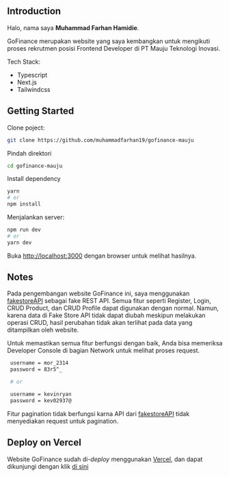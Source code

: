 ## Introduction

Halo, nama saya **Muhammad Farhan Hamidie**.

GoFinance merupakan website yang saya kembangkan untuk mengikuti proses rekrutmen posisi Frontend Developer di PT Mauju Teknologi Inovasi.

Tech Stack:

- Typescript
- Next.js
- Tailwindcss

## Getting Started

Clone poject:

```bash
git clone https://github.com/muhammadfarhan19/gofinance-mauju
```

Pindah direktori

```bash
cd gofinance-mauju
```

Install dependency

```bash
yarn
# or
npm install
```

Menjalankan server:

```bash
npm run dev
# or
yarn dev
```

Buka [http://localhost:3000](http://localhost:3000) dengan browser untuk melihat hasilnya.

## Notes

Pada pengembangan website GoFinance ini, saya menggunakan [fakestoreAPI](ttps://fakestoreapi.com/) sebagai fake REST API. Semua fitur seperti Register, Login, CRUD Product, dan CRUD Profile dapat digunakan dengan normal. Namun, karena data di Fake Store API tidak dapat diubah meskipun melakukan operasi CRUD, hasil perubahan tidak akan terlihat pada data yang ditampilkan oleh website.

Untuk memastikan semua fitur berfungsi dengan baik, Anda bisa memeriksa Developer Console di bagian Network untuk melihat proses request.

```bash
 username = mor_2314
 password = 83r5^_

 # or

 username = kevinryan
 password = kev02937@
```

Fitur pagination tidak berfungsi karna API dari [fakestoreAPI](ttps://fakestoreapi.com/) tidak menyediakan request untuk pagination.

## Deploy on Vercel

Website GoFinance sudah di-_deploy_ menggunakan [Vercel](https://vercel.com/), dan dapat dikunjungi dengan klik [di sini](https://gofinance-mauju.vercel.app/)
